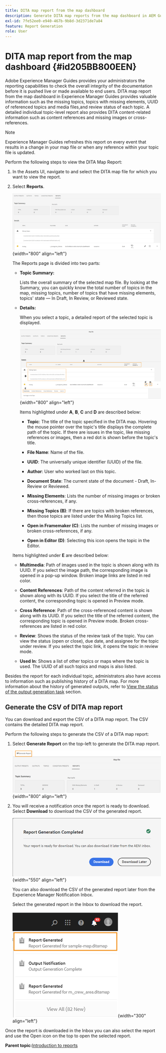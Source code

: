 ```yaml
---
title: DITA map report from the map dashboard
description: Generate DITA map reports from the map dashboard in AEM Guides. Learn how to generate the CSV of a DITA map report.
exl-id: 7fe52ee0-e940-467b-9b8d-3d2371de7a84
feature: Report Generation
role: User
---
```

# DITA map report from the map dashboard {#id205BB800EEN}

Adobe Experience Manager Guides provides your administrators the reporting capabilities to check the overall integrity of the documentation before it is pushed live or made available to end users. DITA map report from the map dashboard in Experience Manager Guides provides valuable information such as the missing topics, topics with missing elements, UUID of referenced topics and media files,and review status of each topic. A detailed individual topic-level report also provides DITA content-related information such as content references and missing images or cross-references.

>[!NOTE]
>
>Experience Manager Guides refreshes this report on every event that results in a change in your map file or when any reference within your topic file is updated.

Perform the following steps to view the DITA Map Report:

1.  In the Assets UI, navigate to and select the DITA map file for which you want to view the report.

1.  Select **Reports**.

    ![](images/reports-page-uuid-new.png){width="800" align="left"}

    The Reports page is divided into two parts:

    -   **Topic Summary:**

        Lists the overall summary of the selected map file. By looking at the Summary, you can quickly know the total number of topics in the map, missing topics, number of topics that have missing elements, topics' state — In Draft, In Review, or Reviewed state.

    -   **Details:**

        When you select a topic, a detailed report of the selected topic is displayed.

        ![](images/detailed-report-uuid-new.png){width="800" align="left"}

        Items highlighted under **A**, **B**, **C** and **D** are described below:

        - **Topic**: The title of the topic specified in the DITA map. Hovering the mouse pointer over the topic's title displays the complete path of the topic. If there are issues in the topic, like missing references or images, then a red dot is shown before the topic's title.

        - **File Name**: Name of the file.

        - **UUID**: The universally unique identifier \(UUID\) of the file.

        - **Author**: User who worked last on this topic.

        - **Document State**: The current state of the document - Draft, In-Review or Reviewed.

        - **Missing Elements**: Lists the number of missing images or broken cross-references, if any.

        - **Missing Topics \(B\)**: If there are topics with broken references, then those topics are listed under the Missing Topics list.

        - **Open in Framemaker \(C\)**: Lists the number of missing images or broken cross-references, if any.

        - **Open in Editor \(D\)**: Selecting this icon opens the topic in the Editor.


    Items highlighted under **E** are described below:

    - **Multimedia**: Path of images used in the topic is shown along with its UUID. If you select the image path, the corresponding image is opened in a pop-up window. Broken image links are listed in red color.

    - **Content References**: Path of the content referred in the topic is shown along with its UUID. If you select the title of the referred content, the corresponding topic is opened in Preview mode.

    - **Cross Reference**: Path of the cross-referenced content is shown along with its UUID. If you select the title of the referred content, the corresponding topic is opened in Preview mode. Broken cross-references are listed in red color.

    - **Review**: Shows the status of the review task of the topic. You can view the status \(open or close\), due date, and assignee for the topic under review. If you select the topic link, it opens the topic in review mode.

    - **Used In**: Shows a list of other topics or maps where the topic is used. The UUID of all such topics and maps is also listed.

Besides the report for each individual topic, administrators also have access to information such as publishing history of a DITA map. For more information about the history of generated outputs, refer to [View the status of the output generation task](generate-output-for-a-dita-map.md#viewing_output_history) section.

## Generate the CSV of DITA map report 

You can download and export the CSV of a DITA map report. The CSV contains the detailed DITA map report.

Perform the following steps to generate the CSV of a DITA map report:

1.  Select **Generate Report** on the top-left to generate the DITA map report.
    
    ![](images/generate-DITA-map-report-new.png){width="800" align="left"}

1.  You will receive a notification once the report is ready to download. Select **Download** to download the CSV of the generated report.

    ![](images/download-report-dialog-new.png){width="550" align="left"}


    You can also download the CSV of the generated report later from the Experience Manager Notification Inbox.

    Select the generated report in the Inbox to download the report.

    ![](images/report-inbox--notification.png){width="300" align="left"}

Once the report is downloaded in the Inbox you can also select the report and use the Open icon on the top to open the selected report.

**Parent topic:**[Introduction to reports](reports-intro.md)
